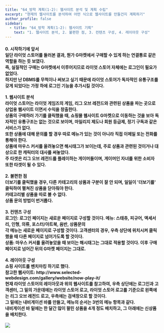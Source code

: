 ```yaml
---
title: "64_방학 계획(1-2): 웹사이트 분석 및 계획 수립"
excerpt: "현재의 웹사이트를 분석하여 어떤 식으로 웹사이트를 만들건지 계획하기"
author_profile: false
sidebar:
  - title: "64_방학 계획(1-2): 웹사이트 기획"
    text: "1. 웹사이트 분석, 2. 불편한 점, 3. 컨텐츠 구성, 4. 레이아웃 구성"
---
```

<h4>
0. 시작하기에 앞서<br>
일단 라이엇 스토어를 둘러본 결과, 뭔가 G마켓에서 구매할 수 있게 하는 연결통로 같은 역할을 하는 듯 보였다.<br>
즉, 실질적인 구매는 G마켓에서 이루어지므로 라이엇 스토어 자체에는 로그인이 필요가 없었다.<br>
하지만 난 DBMS를 무척이나 써보고 싶기 때문에 라이엇 스토어가 독자적인 유통구조를 갖게 되었다는 가정 하에 로그인 기능을 추가시킬 것이다.<br><br>
1. 웹사이트 분석<br>
라이엇 스토어는 라이엇 게임즈의 게임, 리그 오브 레전드와 관련된 상품을 파는 곳으로 상업용 웹사이트 이면서 수익을 창출한다.<br>
상품의 구매하러 가기를 클릭했을 때, 쇼핑몰 웹사이트 G마켓으로 이동하는 것을 보아 독자적인 유통구조는 없는 것으로 보이며, 마일리지 제도나
회원 등급제, 정기 구독과 같은 서비스가 없다.<br>
또한 상품에 대해 문의를 할 경우 따로 메뉴가 있는 것이 아니라 직접 이메일 또는 전화를 통해야 한다.<br>
상품에 마우스 커서를 올려놓으면 해시태그가 보이는데, 주로 상품과 관련된 것이거나 대상으로 한 캐릭터의 대사를 써놓았다.<br>
주 타겟은 리그 오브 레전드를 플레이하는 게이머들이며, 게이머인 자녀를 위한 소비자 또한 타겟이 될 수 있다.<br><br>
2. 불편한 점<br>
더보기를 클릭했을 경우, 다른 카테고리의 상품과 구분이 잘 안 되며, 일일이 '더보기를' 클릭하여 펼쳐진 상품을 닫아줘야 한다.<br>
카테고리별 상품을 따로 볼 수 없다.<br>
상품 문의 방법이 번거롭다.<br><br>
3. 컨텐츠 구성<br>
로그인: 로그인 페이지는 새로운 페이지로 구성할 것이다.
메뉴: 스태츄, 피규어, 액세서리, 인형, <b>의류</b>, 포스터/아트북, <b>음반</b>, <b>상품문의</b><br>
각 메뉴는 새로운 페이지로 구성할 것이다. 고객센터의 경우, 우측 상단에 위치시켜 클릭했을 때 다른 페이지로 넘어가도록 할 것이다.<br>
상품: 마우스 커서를 올려놓았을 때 보이는 해시태그는 그대로 적용할 것이다. 이후 구매 페이지로 넘어간 뒤의 G마켓 페이지는 그대로.<br><br>
4. 레이아웃 구성<br>
쇼핑 사이트를 벤치마킹 하기로 했다.<br>
참고한 웹사이트: http://www.selected-webdesign.com/gallery/website/now-play-it/<br>
현재 라이엇 스토어의 레이아웃과 위의 웹사이트를 참고하여, 우측 상단에는 로그인과 고객센터, 그 밑의 가운데에는 라이엇 스토어 로고,
라이엇 스토어 로고를 기준으로 왼쪽에는 리그 오브 레전드 로고, 우측에는 검색창으로 할 것이다.<br>
그 밑에는 내비게이션 바를 만들고, 메뉴의 순서는 3번의 메뉴 항목과 같다.<br>
내비게이션 바 밑에는 한 달간 많이 팔린 상품을 4개 정도 배치하고, 그 아래에는 신상품을 배치한다.
</h4>

![](https://github.com/nyj001012/nyj001012.github.io/blob/master/%EB%A0%88%EC%9D%B4%EC%95%84%EC%9B%83.jpg?raw=true)
